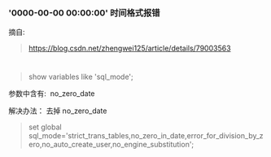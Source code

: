 ### '0000-00-00 00:00:00' 时间格式报错
摘自:
> https://blog.csdn.net/zhengwei125/article/details/79003563
#
> show variables like 'sql_mode';

参数中含有:  no_zero_date

解决办法： 去掉 no_zero_date 

> set global sql_mode='strict_trans_tables,no_zero_in_date,error_for_division_by_zero,no_auto_create_user,no_engine_substitution';
